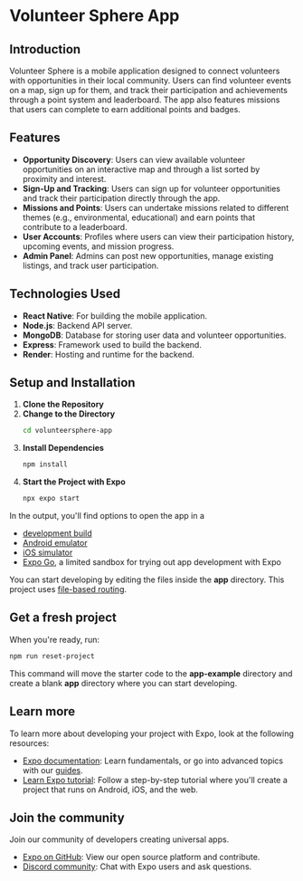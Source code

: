 # Volunteer Sphere App

## Introduction
Volunteer Sphere is a mobile application designed to connect volunteers with opportunities in their local community. Users can find volunteer events on a map, sign up for them, and track their participation and achievements through a point system and leaderboard. The app also features missions that users can complete to earn additional points and badges.

## Features
- **Opportunity Discovery**: Users can view available volunteer opportunities on an interactive map and through a list sorted by proximity and interest.
- **Sign-Up and Tracking**: Users can sign up for volunteer opportunities and track their participation directly through the app.
- **Missions and Points**: Users can undertake missions related to different themes (e.g., environmental, educational) and earn points that contribute to a leaderboard.
- **User Accounts**: Profiles where users can view their participation history, upcoming events, and mission progress.
- **Admin Panel**: Admins can post new opportunities, manage existing listings, and track user participation.

## Technologies Used
- **React Native**: For building the mobile application.
- **Node.js**: Backend API server.
- **MongoDB**: Database for storing user data and volunteer opportunities.
- **Express**: Framework used to build the backend.
- **Render**: Hosting and runtime for the backend.

## Setup and Installation
1. **Clone the Repository**
2. **Change to the Directory**
   ```bash
   cd volunteersphere-app
   ```
4. **Install Dependencies**
   ```bash
   npm install
   ```
6. **Start the Project with Expo**
   ```bash
   npx expo start
   ```

In the output, you'll find options to open the app in a

- [development build](https://docs.expo.dev/develop/development-builds/introduction/)
- [Android emulator](https://docs.expo.dev/workflow/android-studio-emulator/)
- [iOS simulator](https://docs.expo.dev/workflow/ios-simulator/)
- [Expo Go](https://expo.dev/go), a limited sandbox for trying out app development with Expo

You can start developing by editing the files inside the **app** directory. This project uses [file-based routing](https://docs.expo.dev/router/introduction).

## Get a fresh project

When you're ready, run:

```bash
npm run reset-project
```

This command will move the starter code to the **app-example** directory and create a blank **app** directory where you can start developing.

## Learn more

To learn more about developing your project with Expo, look at the following resources:

- [Expo documentation](https://docs.expo.dev/): Learn fundamentals, or go into advanced topics with our [guides](https://docs.expo.dev/guides).
- [Learn Expo tutorial](https://docs.expo.dev/tutorial/introduction/): Follow a step-by-step tutorial where you'll create a project that runs on Android, iOS, and the web.

## Join the community

Join our community of developers creating universal apps.

- [Expo on GitHub](https://github.com/expo/expo): View our open source platform and contribute.
- [Discord community](https://chat.expo.dev): Chat with Expo users and ask questions.
